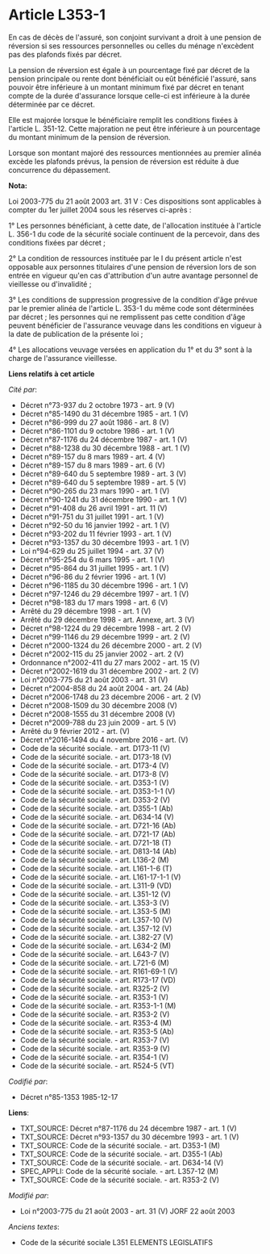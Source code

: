 # Article L353-1

En cas de décès de l'assuré, son conjoint survivant a droit à une pension de réversion si ses ressources personnelles ou
celles du ménage n'excèdent pas des plafonds fixés par décret.

La pension de réversion est égale à un pourcentage fixé par décret de la pension principale ou rente dont bénéficiait ou eût
bénéficié l'assuré, sans pouvoir être inférieure à un montant minimum fixé par décret en tenant compte de la durée
d'assurance lorsque celle-ci est inférieure à la durée déterminée par ce décret. 

Elle est majorée lorsque le bénéficiaire remplit les conditions fixées à l'article L. 351-12. Cette majoration ne peut être
inférieure à un pourcentage du montant minimum de la pension de réversion. 

Lorsque son montant majoré des ressources mentionnées au premier alinéa excède les plafonds prévus, la pension de réversion
est réduite à due concurrence du dépassement.

**Nota:**

Loi 2003-775 du 21 août 2003 art. 31 V : Ces dispositions sont applicables à compter du 1er juillet 2004 sous les réserves
ci-après : 

1° Les personnes bénéficiant, à cette date, de l'allocation instituée à l'article L. 356-1 du code de la sécurité sociale
continuent de la percevoir, dans des conditions fixées par décret ; 

2° La condition de ressources instituée par le I du présent article n'est opposable aux personnes titulaires d'une pension de
réversion lors de son entrée en vigueur qu'en cas d'attribution d'un autre avantage personnel de vieillesse ou
d'invalidité ; 

3° Les conditions de suppression progressive de la condition d'âge prévue par le premier alinéa de l'article L. 353-1 du même
code sont déterminées par décret ; les personnes qui ne remplissent pas cette condition d'âge peuvent bénéficier de
l'assurance veuvage dans les conditions en vigueur à la date de publication de la présente loi ; 

4° Les allocations veuvage versées en application du 1° et du 3° sont à la charge de l'assurance vieillesse.

**Liens relatifs à cet article**

_Cité par_:

  - Décret n°73-937 du 2 octobre 1973 - art. 9 (V)
  - Décret n°85-1490 du 31 décembre 1985 - art. 1 (V)
  - Décret n°86-999 du 27 août 1986 - art. 8 (V)
  - Décret n°86-1101 du 9 octobre 1986 - art. 1 (V)
  - Décret n°87-1176 du 24 décembre 1987 - art. 1 (V)
  - Décret n°88-1238 du 30 décembre 1988 - art. 1 (V)
  - Décret n°89-157 du 8 mars 1989 - art. 4 (V)
  - Décret n°89-157 du 8 mars 1989 - art. 6 (V)
  - Décret n°89-640 du 5 septembre 1989 - art. 3 (V)
  - Décret n°89-640 du 5 septembre 1989 - art. 5 (V)
  - Décret n°90-265 du 23 mars 1990 - art. 1 (V)
  - Décret n°90-1241 du 31 décembre 1990 - art. 1 (V)
  - Décret n°91-408 du 26 avril 1991 - art. 11 (V)
  - Décret n°91-751 du 31 juillet 1991 - art. 1 (V)
  - Décret n°92-50 du 16 janvier 1992 - art. 1 (V)
  - Décret n°93-202 du 11 février 1993 - art. 1 (V)
  - Décret n°93-1357 du 30 décembre 1993 - art. 1 (V)
  - Loi n°94-629 du 25 juillet 1994 - art. 37 (V)
  - Décret n°95-254 du 6 mars 1995 - art. 1 (V)
  - Décret n°95-864 du 31 juillet 1995 - art. 1 (V)
  - Décret n°96-86 du 2 février 1996 - art. 1 (V)
  - Décret n°96-1185 du 30 décembre 1996 - art. 1 (V)
  - Décret n°97-1246 du 29 décembre 1997 - art. 1 (V)
  - Décret n°98-183 du 17 mars 1998 - art. 6 (V)
  - Arrêté du 29 décembre 1998 - art. 1 (V)
  - Arrêté du 29 décembre 1998 - art. Annexe, art. 3 (V)
  - Décret n°98-1224 du 29 décembre 1998 - art. 2 (V)
  - Décret n°99-1146 du 29 décembre 1999 - art. 2 (V)
  - Décret n°2000-1324 du 26 décembre 2000 - art. 2 (V)
  - Décret n°2002-115 du 25 janvier 2002 - art. 2 (V)
  - Ordonnance n°2002-411 du 27 mars 2002 - art. 15 (V)
  - Décret n°2002-1619 du 31 décembre 2002 - art. 2 (V)
  - Loi n°2003-775 du 21 août 2003 - art. 31 (V)
  - Décret n°2004-858 du 24 août 2004 - art. 24 (Ab)
  - Décret n°2006-1748 du 23 décembre 2006 - art. 2 (V)
  - Décret n°2008-1509 du 30 décembre 2008 (V)
  - Décret n°2008-1555 du 31 décembre 2008 (V)
  - Décret n°2009-788 du 23 juin 2009 - art. 5 (V)
  - Arrêté du 9 février 2012 - art. (V)
  - Décret n°2016-1494 du 4 novembre 2016 - art. (V)
  - Code de la sécurité sociale. - art. D173-11 (V)
  - Code de la sécurité sociale. - art. D173-18 (V)
  - Code de la sécurité sociale. - art. D173-4 (V)
  - Code de la sécurité sociale. - art. D173-8 (V)
  - Code de la sécurité sociale. - art. D353-1 (V)
  - Code de la sécurité sociale. - art. D353-1-1 (V)
  - Code de la sécurité sociale. - art. D353-2 (V)
  - Code de la sécurité sociale. - art. D355-1 (Ab)
  - Code de la sécurité sociale. - art. D634-14 (V)
  - Code de la sécurité sociale. - art. D721-16 (Ab)
  - Code de la sécurité sociale. - art. D721-17 (Ab)
  - Code de la sécurité sociale. - art. D721-18 (T)
  - Code de la sécurité sociale. - art. D813-14 (Ab)
  - Code de la sécurité sociale. - art. L136-2 (M)
  - Code de la sécurité sociale. - art. L161-1-6 (T)
  - Code de la sécurité sociale. - art. L161-17-1-1 (V)
  - Code de la sécurité sociale. - art. L311-9 (VD)
  - Code de la sécurité sociale. - art. L351-12 (V)
  - Code de la sécurité sociale. - art. L353-3 (V)
  - Code de la sécurité sociale. - art. L353-5 (M)
  - Code de la sécurité sociale. - art. L357-10 (V)
  - Code de la sécurité sociale. - art. L357-12 (V)
  - Code de la sécurité sociale. - art. L382-27 (V)
  - Code de la sécurité sociale. - art. L634-2 (M)
  - Code de la sécurité sociale. - art. L643-7 (V)
  - Code de la sécurité sociale. - art. L721-6 (M)
  - Code de la sécurité sociale. - art. R161-69-1 (V)
  - Code de la sécurité sociale. - art. R173-17 (VD)
  - Code de la sécurité sociale. - art. R325-2 (V)
  - Code de la sécurité sociale. - art. R353-1 (V)
  - Code de la sécurité sociale. - art. R353-1-1 (M)
  - Code de la sécurité sociale. - art. R353-2 (V)
  - Code de la sécurité sociale. - art. R353-4 (M)
  - Code de la sécurité sociale. - art. R353-5 (Ab)
  - Code de la sécurité sociale. - art. R353-7 (V)
  - Code de la sécurité sociale. - art. R353-9 (V)
  - Code de la sécurité sociale. - art. R354-1 (V)
  - Code de la sécurité sociale. - art. R524-5 (VT)

_Codifié par_:

  - Décret n°85-1353 1985-12-17

**Liens**:

  - TXT_SOURCE: Décret n°87-1176 du 24 décembre 1987 - art. 1 (V)
  - TXT_SOURCE: Décret n°93-1357 du 30 décembre 1993 - art. 1 (V)
  - TXT_SOURCE: Code de la sécurité sociale. - art. D353-1 (M)
  - TXT_SOURCE: Code de la sécurité sociale. - art. D355-1 (Ab)
  - TXT_SOURCE: Code de la sécurité sociale. - art. D634-14 (V)
  - SPEC_APPLI: Code de la sécurité sociale. - art. L357-12 (M)
  - TXT_SOURCE: Code de la sécurité sociale. - art. R353-2 (V)

_Modifié par_:

  - Loi n°2003-775 du 21 août 2003 - art. 31 (V) JORF 22 août 2003

_Anciens textes_:

  - Code de la sécurité sociale L351 ELEMENTS LEGISLATIFS
